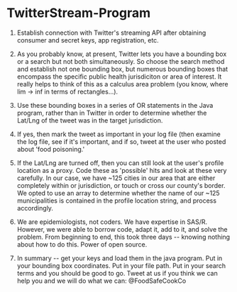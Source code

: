 # TwitterStream-Program

1. Establish connection with Twitter's streaming API after obtaining consumer and secret keys, app registration, etc.

2. As you probably know, at present, Twitter lets you have a bounding box or a search but not both simultaneously. So choose      the search method and establish not one bounding box, but numerous bounding boxes that encompass the specific public health    jurisdiciton or area of interest.  It really helps to think of this as a calculus area problem (you know, where lim -> inf     in terms of rectangles...). 
   
3. Use these bounding boxes in a series of OR statements in the Java program, rather than in Twitter in order to determine
   whether the Lat/Lng of the tweet was in the target jurisdiction. 
   
4. If yes, then mark the tweet as important in your log file (then examine the log file, see if it's important, and if so,        tweet at the user who posted about 'food poisoning.'
   
5. If the Lat/Lng are turned off, then you can still look at the user's profile location as a proxy. Code these as 'possible' hits and
   look at these very carefully. In our case, we have ~125 cities in our area that are either completely within or jurisdiction, 
   or touch or cross our county's border. We opted to use an array to determine whether the name of our ~125 municipalities is contained 
   in the profile location string, and process accordingly.
   
6. We are epidemiologists, not coders. We have expertise in SAS/R. However, we were able to borrow code, adapt it, add to it, 
   and solve the problem. From beginning to end, this took three days -- knowing nothing about how to do this. Power of open source. 
  
7. In summary -- get your keys and load them in the java program. Put in your bounding box coordinates. Put in your file path. Put in 
   your search terms and you should be good to go. Tweet at us if you think we can help you and we will do what we can: @FoodSafeCookCo
   
